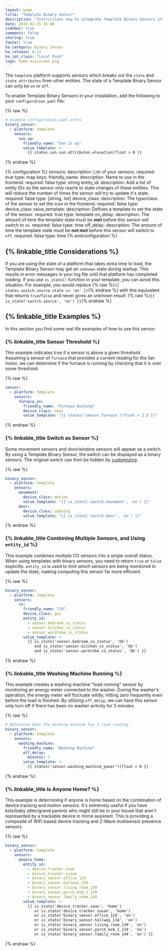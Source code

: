 ```yaml
---
layout: page
title: "Template Binary Sensor"
description: "Instructions how to integrate Template Binary Sensors into Home Assistant."
date: 2016-02-25 15:00
sidebar: true
comments: false
sharing: true
footer: true
ha_category: Binary Sensor
ha_release: 0.12
ha_iot_class: "Local Push"
logo: home-assistant.png
---
```


The `template` platform supports sensors which breaks out the `state` and
`state_attributes` from other entities. The state of a Template Binary Sensor
can only be `on` or `off`.

To enable Template Binary Sensors in your installation, add the following to
your `configuration.yaml` file:

{% raw %}
```yaml
# Example configuration.yaml entry
binary_sensor:
  - platform: template
    sensors:
      sun_up:
        friendly_name: "Sun is up"
        value_template: >-
          {{ states.sun.sun.attributes.elevation|float > 0 }}
```
{% endraw %}

{% configuration %}
  sensors:
    description: List of your sensors.
    required: true
    type: map
    keys:
      friendly_name:
        description: Name to use in the frontend.
        required: false
        type: string
      entity_id:
        description: Add a list of entity IDs so the sensor only reacts to state changes of these entities. This will reduce the number of times the sensor will try to update it's state.
        required: false
        type: [string, list]
      device_class:
        description: The type/class of the sensor to set the icon in the frontend.
        required: false
        type: device_class
      value_template:
        description: Defines a template to set the state of the sensor.
        required: true
        type: template
      on_delay:
        description: The amount of time the template state must be ***met*** before this sensor will switch to `on`.
        required: false
        type: time
      off_delay:
        description: The amount of time the template state must be ***not met*** before this sensor will switch to `off`.
        required: false
        type: time
{% endconfiguration %}

## {% linkable_title Considerations %}

If you are using the state of a platform that takes extra time to load, the
Template Binary Sensor may get an `unknown` state during startup. This results
in error messages in your log file until that platform has completed loading.
If you use `is_state()` function in your template, you can avoid this situation.
For example, you would replace
{% raw %}`{{ states.switch.source.state == 'on' }}`{% endraw %}
with this equivalent that returns `true`/`false` and never gives an unknown
result:
{% raw %}`{{ is_state('switch.source', 'on') }}`{% endraw %}

## {% linkable_title Examples %}

In this section you find some real life examples of how to use this sensor.

### {% linkable_title Sensor Threshold %}

This example indicates true if a sensor is above a given threshold. Assuming a
sensor of `furnace` that provides a current reading for the fan motor, we can
determine if the furnace is running by checking that it is over some threshold:

{% raw %}
```yaml
sensor:
  - platform: template
    sensors:
      furnace_on:
        friendly_name: "Furnace Running"
        device_class: heat
        value_template: "{{ states('sensor.furnace')|float > 2.5 }}"
```
{% endraw %}

### {% linkable_title Switch as Sensor %}

Some movement sensors and door/window sensors will appear as a switch. By using
a Template Binary Sensor, the switch can be displayed as a binary sensors. The
original switch can then be hidden by
[customizing](/getting-started/customizing-devices/).

{% raw %}
```yaml
binary_sensor:
  - platform: template
    sensors:
      movement:
        device_class: motion
        value_template: "{{ is_state('switch.movement', 'on') }}"
      door:
        device_class: opening
        value_template: "{{ is_state('switch.door', 'on') }}"
```
{% endraw %}

### {% linkable_title Combining Multiple Sensors, and Using `entity_id` %}

This example combines multiple CO sensors into a single overall
status. When using templates with binary sensors, you need to return
`true` or `false` explicitly. `entity_id` is used to limit which
sensors are being monitored to update the state, making computing this
sensor far more efficient.

{% raw %}
```yaml
binary_sensor:
  - platform: template
    sensors:
      co:
        friendly_name: "CO"
        device_class: gas
        entity_id:
          - sensor.bedroom_co_status
          - sensor.kitchen_co_status
          - sensor.wardrobe_co_status
        value_template: >-
          {{ is_state('sensor.bedroom_co_status', 'Ok')
             and is_state('sensor.kitchen_co_status', 'Ok')
             and is_state('sensor.wardrobe_co_status', 'Ok') }}
```
{% endraw %}

### {% linkable_title Washing Machine Running %}

This example creates a washing machine "load running" sensor by monitoring an
energy meter connected to the washer. During the washer's operation, the energy
meter will fluctuate wildly, hitting zero frequently even before the load is
finished. By utilizing `off_delay`, we can have this sensor only turn off if
there has been no washer activity for 5 minutes.

{% raw %}
```yaml
# Determine when the washing machine has a load running.
binary_sensor:
  - platform: template
    sensors:
      washing_machine:
        friendly_name: "Washing Machine"
        off_delay:
          minutes: 5
        value_template: >-
          {{ states('sensor.washing_machine_power')|float > 0 }}
```
{% endraw %}

### {% linkable_title Is Anyone Home? %}

This example is determining if anyone is home based on the combination
of device tracking and motion sensors. It's extremely useful if you
have kids/baby sitter/grand parents who might still be in your
house that aren't represented by a trackable device in home
assistant. This is providing a composite of WiFi based device tracking
and Z-Wave multisensor presence sensors.

{% raw %}
```yaml
binary_sensor:
  - platform: template
    sensors:
      people_home:
        entity_id:
          - device_tracker.sean
          - device_tracker.susan
          - binary_sensor.office_124
          - binary_sensor.hallway_134
          - binary_sensor.living_room_139
          - binary_sensor.porch_ms6_1_129
          - binary_sensor.family_room_144
        value_template: >-
          {{ is_state('device_tracker.sean', 'home')
             or is_state('device_tracker.susan', 'home')
             or is_state('binary_sensor.office_124', 'on')
             or is_state('binary_sensor.hallway_134', 'on')
             or is_state('binary_sensor.living_room_139', 'on')
             or is_state('binary_sensor.porch_ms6_1_129', 'on')
             or is_state('binary_sensor.family_room_144', 'on') }}
```
{% endraw %}
